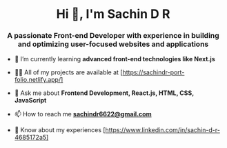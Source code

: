 <h1 align="center">Hi 👋, I'm Sachin D R</h1>
<h3 align="center">A passionate Front-end Developer with experience in building and optimizing user-focused websites and applications</h3>

- 🌱 I’m currently learning **advanced front-end technologies like Next.js**

- 👨‍💻 All of my projects are available at [https://sachindr-port-folio.netlify.app/]

- 💬 Ask me about **Frontend Development, React.js, HTML, CSS, JavaScript**

- 📫 How to reach me **sachindr6622@gmail.com**

- 📄 Know about my experiences [https://www.linkedin.com/in/sachin-d-r-4685172a5]
